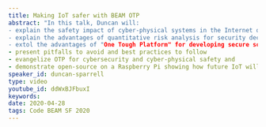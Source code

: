 ```yaml
---
title: Making IoT safer with BEAM OTP
abstract: "In this talk, Duncan will: 
- explain the safety impact of cyber-physical systems in the Internet of things
- explain the advantages of quantitative risk analysis for security decision making
- extol the advantages of "One Tough Platform" for developing secure software
- present pitfalls to avoid and best practices to follow
- evangelize OTP for cybersecurity and cyber-physical safety and 
- demonstrate open-source on a Raspberry Pi showing how future IoT will adapt to threats in real-time."
speaker_id: duncan-sparrell
type: video
youtube_id: ddWxBJFbuxI
keywords: 
date: 2020-04-28
tags: Code BEAM SF 2020
---
```


